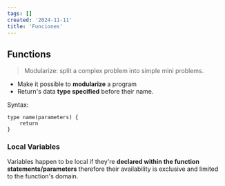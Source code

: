 ```yaml
---
tags: []
created: '2024-11-11'
title: 'Funciones'
---
```

## Functions
> Modularize: split a complex problem into simple mini problems.

- Make it possible to **modularize** a program
- Return's data **type specified** before their name.

Syntax:
```
type name(parameters) {
    return
}
```

### Local Variables
Variables happen to be local if they're **declared within the function statements/parameters** therefore their availability is exclusive and limited to the function's domain.
